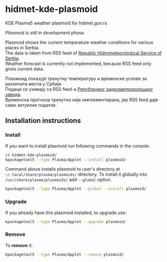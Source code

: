 # hidmet-kde-plasmoid

KDE Plasma5 weather plasmoid for hidmet.gov.rs

*Plasmoid is still in development phase.*

Plasmoid shows the current temperature  weather conditions for various places in Serbia. <br>
The data is taken from RSS feed of [Republic Hidrometeorological Service of Serbia](http://www.hidmet.gov.rs/ "Републички Хидрометеоролошки завод"). <br>
Weather forecast is currently not implemented, because RSS feed only gives current data.

Плазмоид показује тренутну температуру и временске услове за различита места у Србији. <br>
Подаци се узимају са RSS feed-а [Републичког хидрометеоролошког завода](http://www.hidmet.gov.rs/ "Републички Хидрометеоролошки завод").<br>
Временска прогноза тренутно није имплементирана, јер RSS feed даје само актуелне податке.

## Installation instructions

### Install

If you want to install plasmoid run following commands in the console:

```bash
cd hidmet-kde-plasmoid/
kpackagetool5 --type Plasma/Applet --install plasmoid/
```
Command above installs plasmoid to user's directory at `~/.local/share/plasma/plasmoids/` directory.
To install it globally into `/usr/share/plasma/plasmoids/` add `--global` option.
```bash
kpackagetool5 --type Plasma/Applet --global --install plasmoid/
```

### Upgrade

If you already have this plasmoid installed, to upgrade use:

```bash
kpackagetool5 --type Plasma/Applet --upgrade plasmoid/
```

### Remove
To **remove** it:
```bash
kpackagetool5 --type Plasma/Applet --remove plasmoid/
```
